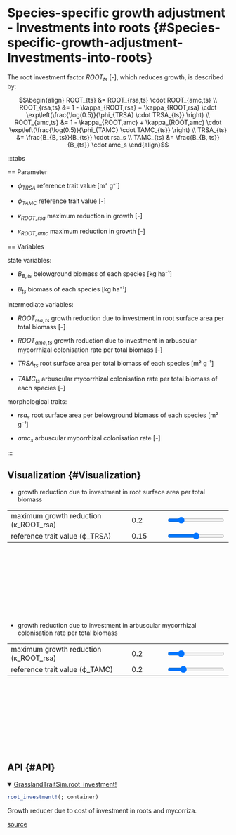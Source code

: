 


# Species-specific growth adjustment - Investments into roots {#Species-specific-growth-adjustment-Investments-into-roots}
<script setup>
    import { onMounted } from 'vue';
    import { RSACostsPlot, AMCCostsPlot } from './d3_plots/RootCosts.js';
    onMounted(() => { RSACostsPlot(); AMCCostsPlot(); });
</script>


The root investment factor $ROOT_{ts}$ [-], which reduces growth, is described by:

$$\begin{align}
    ROOT_{ts} &= ROOT_{rsa,ts} \cdot ROOT_{amc,ts} \\
    ROOT_{rsa,ts} &= 1 - \kappa_{ROOT,rsa} + \kappa_{ROOT,rsa} \cdot \exp\left(\frac{\log(0.5)}{\phi_{TRSA} \cdot TRSA_{ts}} \right) \\
    ROOT_{amc,ts} &= 1 - \kappa_{ROOT,amc} + \kappa_{ROOT,amc} \cdot \exp\left(\frac{\log(0.5)}{\phi_{TAMC} \cdot TAMC_{ts}} \right) \\
    TRSA_{ts} &= \frac{B_{B, ts}}{B_{ts}} \cdot  rsa_s \\
    TAMC_{ts} &= \frac{B_{B, ts}}{B_{ts}} \cdot  amc_s  
\end{align}$$

:::tabs

== Parameter
- $\phi_{TRSA}$ reference trait value [m² g⁻¹]
  
- $\phi_{TAMC}$ reference trait value [-]
  
- $\kappa_{ROOT,rsa}$ maximum reduction in growth [-]
  
- $\kappa_{ROOT,amc}$ maximum reduction in growth [-]
  

== Variables

state variables:
- $B_{B, ts}$ belowground biomass of each species [kg ha⁻¹]
  
- $B_{ts}$ biomass of each species [kg ha⁻¹]
  

intermediate variables:
- $ROOT_{rsa,ts}$ growth reduction due to investment in root surface area per total biomass [-]
  
- $ROOT_{amc,ts}$ growth reduction due to investment in arbuscular mycorrhizal colonisation rate per total biomass [-]
  
- $TRSA_{ts}$ root surface area per total biomass of each species [m² g⁻¹] 
  
- $TAMC_{ts}$ arbuscular mycorrhizal colonisation rate per total biomass of each species [-] 
  

morphological traits:
- $rsa_s$ root surface area per belowground biomass of each species [m² g⁻¹]
  
- $amc_s$ arbuscular mycorrhizal colonisation rate [-]
  

:::

## Visualization {#Visualization}
- growth reduction due to investment in root surface area per total biomass
  
<table>
    <colgroup>
       <col>
       <col width="80px">
       <col>
    </colgroup>
    <tbody>
    <tr>
        <td>maximum growth reduction (κ_ROOT_rsa)</td>
        <td><span id="κ_rsa-value">0.2</span></td>
        <td><input type="range" id="κ_rsa" min="0.0" max="1" step="0.01" value="0.2" class="input_rsa_cost_graph"></td>
    </tr>
    <tr>
        <td>reference trait value (ϕ_TRSA)</td>
        <td><span id="ϕ_TRSA-value">0.15</span></td>
        <td><input type="range" id="ϕ_TRSA" min="0.05" max="0.25" step="0.05" value="0.15" class="input_rsa_cost_graph"></td>
    </tr>
    </tbody>
</table>
<svg id="rsa_cost_graph"></svg>

- growth reduction due to investment in arbuscular mycorrhizal colonisation rate per total biomass
  
<table>
    <colgroup>
       <col>
       <col width="80px">
       <col>
    </colgroup>
    <tbody>
    <tr>
        <td>maximum growth reduction (κ_ROOT_rsa)</td>
        <td><span id="κ_amc-value">0.2</span></td>
        <td><input type="range" id="κ_amc" min="0.0" max="1" step="0.01" value="0.2" class="input_amc_cost_graph"></td>
    </tr>
    <tr>
        <td>reference trait value (ϕ_TAMC)</td>
        <td><span id="ϕ_TAMC-value">0.2</span></td>
        <td><input type="range" id="ϕ_TAMC" min="0.1" max="0.5" step="0.05" value="0.2" class="input_amc_cost_graph"></td>
    </tr>
    </tbody>
</table>
<svg id="amc_cost_graph"></svg>


## API {#API}
<details class='jldocstring custom-block' open>
<summary><a id='GrasslandTraitSim.root_investment!' href='#GrasslandTraitSim.root_investment!'><span class="jlbinding">GrasslandTraitSim.root_investment!</span></a> <Badge type="info" class="jlObjectType jlFunction" text="Function" /></summary>



```julia
root_investment!(; container)

```


Growth reducer due to cost of investment in roots and mycorriza.


<Badge type="info" class="source-link" text="source"><a href="https://github.com/FelixNoessler/GrasslandTraitSim.jl/blob/8fcf43661af2b44d618f4d4a9ad9c58c594c000a/src/3_biomass/1_growth/6_root_investment.jl#L1" target="_blank" rel="noreferrer">source</a></Badge>

</details>


